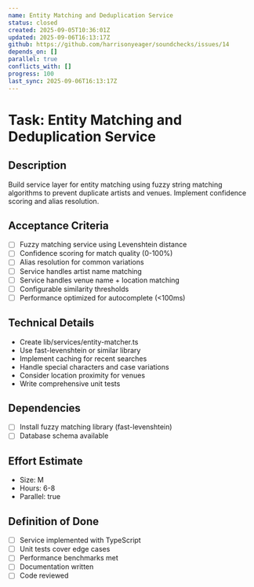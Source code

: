 ```yaml
---
name: Entity Matching and Deduplication Service
status: closed
created: 2025-09-05T10:36:01Z
updated: 2025-09-06T16:13:17Z
github: https://github.com/harrisonyeager/soundchecks/issues/14
depends_on: []
parallel: true
conflicts_with: []
progress: 100
last_sync: 2025-09-06T16:13:17Z
---
```


# Task: Entity Matching and Deduplication Service

## Description
Build service layer for entity matching using fuzzy string matching algorithms to prevent duplicate artists and venues. Implement confidence scoring and alias resolution.

## Acceptance Criteria
- [ ] Fuzzy matching service using Levenshtein distance
- [ ] Confidence scoring for match quality (0-100%)
- [ ] Alias resolution for common variations
- [ ] Service handles artist name matching
- [ ] Service handles venue name + location matching
- [ ] Configurable similarity thresholds
- [ ] Performance optimized for autocomplete (<100ms)

## Technical Details
- Create lib/services/entity-matcher.ts
- Use fast-levenshtein or similar library
- Implement caching for recent searches
- Handle special characters and case variations
- Consider location proximity for venues
- Write comprehensive unit tests

## Dependencies
- [ ] Install fuzzy matching library (fast-levenshtein)
- [ ] Database schema available

## Effort Estimate
- Size: M
- Hours: 6-8
- Parallel: true

## Definition of Done
- [ ] Service implemented with TypeScript
- [ ] Unit tests cover edge cases
- [ ] Performance benchmarks met
- [ ] Documentation written
- [ ] Code reviewed
